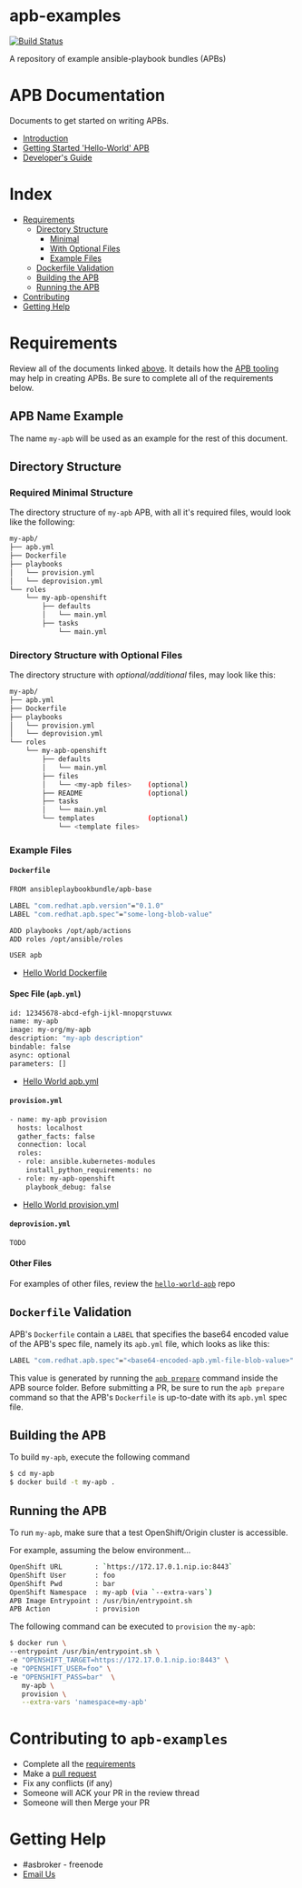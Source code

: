 # apb-examples
[![Build Status](https://travis-ci.org/fusor/apb-examples.svg?branch=master)](https://travis-ci.org/fusor/apb-examples)

A repository of example ansible-playbook bundles (APBs)

# APB Documentation
Documents to get started on writing APBs.
  * [Introduction](https://github.com/fusor/ansible-playbook-bundle/blob/master/docs/README.md)
  * [Getting Started 'Hello-World' APB](https://github.com/fusor/ansible-playbook-bundle/blob/master/docs/getting_started.md)
  * [Developer's Guide](https://github.com/fusor/ansible-playbook-bundle/blob/master/docs/developers.md)

# Index
  * [Requirements](#requirements)
    * [Directory Structure](#directory-structure)
      * [Minimal](#required-minimal-structure)
      * [With Optional Files](#directory-structure-with-optional-files)
      * [Example Files](#example-files)
    * [Dockerfile Validation](#dockerfile-validation)
    * [Building the APB](#building-the-apb)
    * [Running the APB](#running-the-apb)
  * [Contributing](#contributing-to-apb-examples)
  * [Getting Help](#getting-help)

# Requirements
Review all of the documents linked [above](#apb-documentation).  It details how the [APB tooling](https://github.com/fusor/ansible-playbook-bundle/blob/master/src/README.md) may help in creating APBs. Be sure to complete all of the requirements below.

## APB Name Example
The name `my-apb` will be used as an example for the rest of this document.

## Directory Structure

### Required Minimal Structure
The directory structure of `my-apb` APB, with all it's required files, would look like the following:
```bash
my-apb/
├── apb.yml
├── Dockerfile
├── playbooks
│   └── provision.yml
│   └── deprovision.yml
└── roles
    └── my-apb-openshift
        ├── defaults
        │   └── main.yml
        ├── tasks
            └── main.yml
```
### Directory Structure with Optional Files
The directory structure with _optional/additional_ files, may look like this:
```bash
my-apb/
├── apb.yml
├── Dockerfile
├── playbooks
│   └── provision.yml
│   └── deprovision.yml
└── roles
    └── my-apb-openshift
        ├── defaults
        │   └── main.yml
        ├── files
        │   └── <my-apb files>    (optional)
        ├── README                (optional)
        ├── tasks
        │   └── main.yml
        └── templates             (optional)
            └── <template files>
```

### Example Files
#### `Dockerfile`
```bash
FROM ansibleplaybookbundle/apb-base

LABEL "com.redhat.apb.version"="0.1.0"
LABEL "com.redhat.apb.spec"="some-long-blob-value"

ADD playbooks /opt/apb/actions
ADD roles /opt/ansible/roles

USER apb
```
- [Hello World Dockerfile](hello-world-apb/Dockerfile)

#### Spec File (`apb.yml`)
```bash
id: 12345678-abcd-efgh-ijkl-mnopqrstuvwx
name: my-apb
image: my-org/my-apb
description: "my-apb description"
bindable: false
async: optional
parameters: []
```
- [Hello World apb.yml](hello-world-apb/apb.yml)

#### `provision.yml`
```bash
- name: my-apb provision
  hosts: localhost
  gather_facts: false
  connection: local
  roles:
  - role: ansible.kubernetes-modules
    install_python_requirements: no
  - role: my-apb-openshift
    playbook_debug: false
```
- [Hello World provision.yml](hello-world-apb/playbooks/provision.yml)

#### `deprovision.yml`
```bash
TODO
```

#### Other Files
For examples of other files, review the [`hello-world-apb`](https://github.com/fusor/apb-examples/tree/master/hello-world-apb) repo


## `Dockerfile` Validation
APB's `Dockerfile` contain a `LABEL` that specifies the base64 encoded value of the APB's spec file, namely its `apb.yml` file, which looks as like this:
```bash
LABEL "com.redhat.apb.spec"="<base64-encoded-apb.yml-file-blob-value>"
```

This value is generated by running the [`apb prepare`](https://github.com/fusor/ansible-playbook-bundle/blob/master/src/README.md#prepare) command inside the APB source folder. Before submitting a PR, be sure to run the `apb prepare` command so that the APB's `Dockerfile` is up-to-date with its `apb.yml` spec file.  

## Building the APB
To build `my-apb`, execute the following command
```bash
$ cd my-apb
$ docker build -t my-apb .
```
## Running the APB
To run `my-apb`, make sure that a test OpenShift/Origin cluster is accessible.

For example, assuming the below environment...
```bash
OpenShift URL        : `https://172.17.0.1.nip.io:8443`
OpenShift User       : foo
OpenShift Pwd        : bar
OpenShift Namespace  : my-apb (via `--extra-vars`)
APB Image Entrypoint : /usr/bin/entrypoint.sh
APB Action           : provision
```

The following command can be executed to `provision` the `my-apb`:
```bash
$ docker run \
--entrypoint /usr/bin/entrypoint.sh \
-e "OPENSHIFT_TARGET=https://172.17.0.1.nip.io:8443" \
-e "OPENSHIFT_USER=foo" \
-e "OPENSHIFT_PASS=bar"  \
   my-apb \
   provision \
   --extra-vars 'namespace=my-apb'
```

# Contributing to `apb-examples`
  * Complete all the [requirements](#requirements)
  * Make a [pull request](https://help.github.com/articles/using-pull-requests)
  * Fix any conflicts (if any)
  * Someone will ACK your PR in the review thread
  * Someone will then Merge your PR

# Getting Help
  * #asbroker - freenode
  * [Email Us](mailto:ansible-service-broker@redhat.com)
